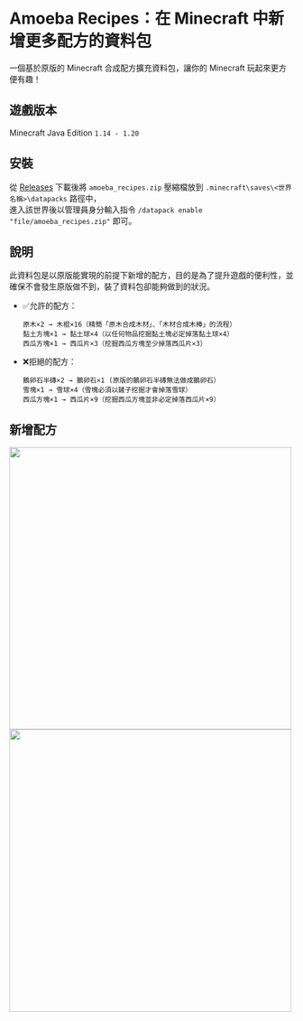 # Amoeba Recipes：在 Minecraft 中新增更多配方的資料包

一個基於原版的 Minecraft 合成配方擴充資料包，讓你的 Minecraft 玩起來更方便有趣！

## 遊戲版本

Minecraft Java Edition `1.14 - 1.20`

## 安裝

從 [Releases](../../releases) 下載後將 `amoeba_recipes.zip` 壓縮檔放到 `.minecraft\saves\<世界名稱>\datapacks` 路徑中，  
進入該世界後以管理員身分輸入指令 `/datapack enable "file/amoeba_recipes.zip"` 即可。

## 說明

此資料包是以原版能實現的前提下新增的配方，目的是為了提升遊戲的便利性，並確保不會發生原版做不到，裝了資料包卻能夠做到的狀況。

- ✅允許的配方：
  ```
  原木×2 → 木棍×16（精簡「原木合成木材」、「木材合成木棒」的流程）
  黏土方塊×1 → 黏土球×4（以任何物品挖掘黏土塊必定掉落黏土球×4）
  西瓜方塊×1 → 西瓜片×3（挖掘西瓜方塊至少掉落西瓜片×3）
  ```
- ❌拒絕的配方：
  ```
  鵝卵石半磚×2 → 鵝卵石×1 (原版的鵝卵石半磚無法做成鵝卵石）
  雪塊×1 → 雪球×4（雪塊必須以鏟子挖掘才會掉落雪球）
  西瓜方塊×1 → 西瓜片×9（挖掘西瓜方塊並非必定掉落西瓜片×9）

## 新增配方

<img src="https://github.com/amoeba1125/amoeba_recipes/assets/121224522/3e143526-8d7b-49bc-9e9d-5c0d23277d1c" width="500px">
<img src="https://github.com/amoeba1125/amoeba_recipes/assets/121224522/dd979937-ae6c-4aff-a20a-da823535fedc" width="500px">
